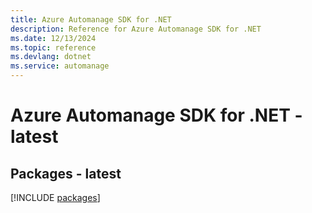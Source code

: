 ```yaml
---
title: Azure Automanage SDK for .NET
description: Reference for Azure Automanage SDK for .NET
ms.date: 12/13/2024
ms.topic: reference
ms.devlang: dotnet
ms.service: automanage
---
```

# Azure Automanage SDK for .NET - latest
## Packages - latest
[!INCLUDE [packages](automanage-index.md)]